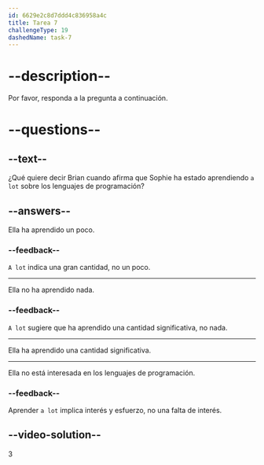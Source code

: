```yaml
---
id: 6629e2c8d7ddd4c836958a4c
title: Tarea 7
challengeType: 19
dashedName: task-7
---
```


# --description--

Por favor, responda a la pregunta a continuación.

# --questions--

## --text--

¿Qué quiere decir Brian cuando afirma que Sophie ha estado aprendiendo `a lot` sobre los lenguajes de programación?

## --answers--

Ella ha aprendido un poco.

### --feedback--

`A lot` indica una gran cantidad, no un poco.

---

Ella no ha aprendido nada.

### --feedback--

`A lot` sugiere que ha aprendido una cantidad significativa, no nada.

---

Ella ha aprendido una cantidad significativa.

---

Ella no está interesada en los lenguajes de programación.

### --feedback--

Aprender `a lot` implica interés y esfuerzo, no una falta de interés.

## --video-solution--

3
